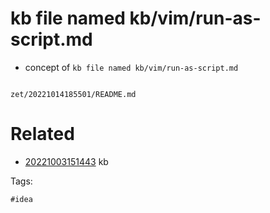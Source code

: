 # kb file named kb/vim/run-as-script.md

- concept of `kb file named kb/vim/run-as-script.md`

```
```

` zet/20221014185501/README.md `

# Related

- [20221003151443](/zet/20221003151443/README.md) kb

Tags:

    #idea
